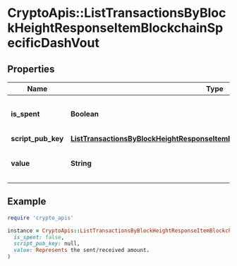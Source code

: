# CryptoApis::ListTransactionsByBlockHeightResponseItemBlockchainSpecificDashVout

## Properties

| Name | Type | Description | Notes |
| ---- | ---- | ----------- | ----- |
| **is_spent** | **Boolean** | Defines whether the output is spent or not. |  |
| **script_pub_key** | [**ListTransactionsByBlockHeightResponseItemBlockchainSpecificDashScriptPubKey**](ListTransactionsByBlockHeightResponseItemBlockchainSpecificDashScriptPubKey.md) |  |  |
| **value** | **String** | Represents the sent/received amount. |  |

## Example

```ruby
require 'crypto_apis'

instance = CryptoApis::ListTransactionsByBlockHeightResponseItemBlockchainSpecificDashVout.new(
  is_spent: false,
  script_pub_key: null,
  value: Represents the sent/received amount.
)
```

